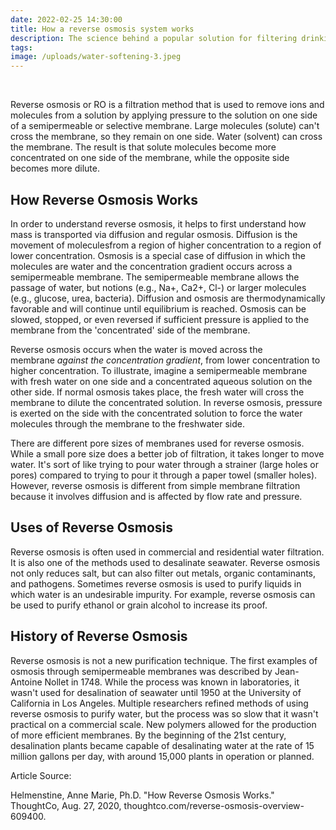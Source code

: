 ```yaml
---
date: 2022-02-25 14:30:00
title: How a reverse osmosis system works
description: The science behind a popular solution for filtering drinking water
tags:
image: /uploads/water-softening-3.jpeg
---
```

&nbsp;

Reverse osmosis or RO is a filtration method that is used to remove ions and molecules from a solution by applying pressure to the solution on one side of a semipermeable or selective membrane. Large molecules (solute) can't cross the membrane, so they remain on one side. Water (solvent) can cross the membrane. The result is that solute molecules become more concentrated on one side of the membrane, while the opposite side becomes more dilute.

## How Reverse Osmosis Works&nbsp;

In order to understand reverse osmosis, it helps to first understand how mass is transported via diffusion and regular osmosis. Diffusion is the movement of moleculesfrom a region of higher concentration to a region of lower concentration. Osmosis is a special case of diffusion in which the molecules are water and the concentration gradient occurs across a semipermeable membrane. The semipermeable membrane allows the passage of water, but notions (e.g., Na+, Ca2+, Cl-) or larger molecules (e.g., glucose, urea, bacteria). Diffusion and osmosis are thermodynamically favorable and will continue until equilibrium is reached. Osmosis can be slowed, stopped, or even reversed if sufficient pressure is applied to the membrane from the 'concentrated' side of the membrane.

Reverse osmosis occurs when the water is moved across the membrane&nbsp;*against the concentration gradient*, from lower concentration to higher concentration. To illustrate, imagine a semipermeable membrane with fresh water on one side and a concentrated aqueous solution on the other side. If normal osmosis takes place, the fresh water will cross the membrane to dilute the concentrated solution. In reverse osmosis, pressure is exerted on the side with the concentrated solution to force the water molecules through the membrane to the freshwater side.

There are different pore sizes of membranes used for reverse osmosis. While a small pore size does a better job of filtration, it takes longer to move water. It's sort of like trying to pour water through a strainer (large holes or pores) compared to trying to pour it through a paper towel (smaller holes). However, reverse osmosis is different from simple membrane filtration because it involves diffusion and is affected by flow rate and pressure.

## Uses of Reverse Osmosis&nbsp;

Reverse osmosis is often used in commercial and residential water filtration. It is also one of the methods used to desalinate seawater. Reverse osmosis not only reduces salt, but can also filter out metals, organic contaminants, and pathogens. Sometimes reverse osmosis is used to purify liquids in which water is an undesirable impurity. For example, reverse osmosis can be used to purify ethanol or grain alcohol to increase its proof.

## History of Reverse Osmosis&nbsp;

Reverse osmosis is not a new purification technique. The first examples of osmosis through semipermeable membranes was described by Jean-Antoine Nollet in 1748. While the process was known in laboratories, it wasn't used for desalination of seawater until 1950 at the University of California in Los Angeles. Multiple researchers refined methods of using reverse osmosis to purify water, but the process was so slow that it wasn't practical on a commercial scale. New polymers allowed for the production of more efficient membranes. By the beginning of the 21st century, desalination plants became capable of desalinating water at the rate of 15 million gallons per day, with around 15,000 plants in operation or planned.

Article Source:

Helmenstine, Anne Marie, Ph.D. "How Reverse Osmosis Works." ThoughtCo, Aug. 27, 2020, thoughtco.com/reverse-osmosis-overview-609400.
